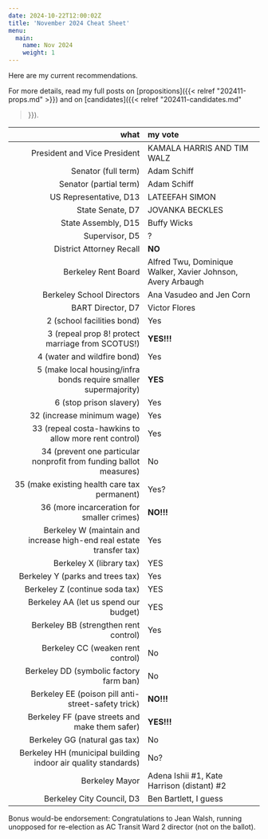 ```yaml
---
date: 2024-10-22T12:00:02Z
title: 'November 2024 Cheat Sheet'
menu:
  main:
    name: Nov 2024
    weight: 1
---
```


Here are my current recommendations.

For more details, read my full posts on [propositions]({{< relref
"202411-props.md" >}}) and on [candidates]({{< relref "202411-candidates.md"
>}}).


<!--more-->

what|my vote
--:|:-----
President and Vice President | KAMALA HARRIS AND TIM WALZ
Senator (full term) | Adam Schiff
Senator (partial term) | Adam Schiff
US Representative, D13 | LATEEFAH SIMON
State Senate, D7 | JOVANKA BECKLES
State Assembly, D15 | Buffy Wicks
Supervisor, D5 | ?
District Attorney Recall | **NO**
Berkeley Rent Board | Alfred Twu, Dominique Walker, Xavier Johnson, Avery Arbaugh
Berkeley School Directors | Ana Vasudeo and Jen Corn
BART Director, D7 | Victor Flores
2 (school facilities bond) | Yes
3 (repeal prop 8! protect marriage from SCOTUS!) | **YES!!!**
4 (water and wildfire bond) | Yes
5 (make local housing/infra bonds require smaller supermajority) | **YES**
6 (stop prison slavery) | Yes
32 (increase minimum wage) | Yes
33 (repeal costa-hawkins to allow more rent control) | Yes
34 (prevent one particular nonprofit from funding ballot measures) | No
35 (make existing health care tax permanent) | Yes?
36 (more incarceration for smaller crimes) | **NO!!!**
Berkeley W (maintain and increase high-end real estate transfer tax) | Yes
Berkeley X (library tax) | YES
Berkeley Y (parks and trees tax) | Yes
Berkeley Z (continue soda tax) | YES
Berkeley AA (let us spend our budget) | YES
Berkeley BB (strengthen rent control) | Yes
Berkeley CC (weaken rent control) | No
Berkeley DD (symbolic factory farm ban) | No
Berkeley EE (poison pill anti-street-safety trick) | **NO!!!**
Berkeley FF (pave streets and make them safer) | **YES!!!**
Berkeley GG (natural gas tax) | No
Berkeley HH (municipal building indoor air quality standards) | No?
Berkeley Mayor | Adena Ishii #1, Kate Harrison (distant) #2
Berkeley City Council, D3 | Ben Bartlett, I guess

Bonus would-be endorsement: Congratulations to Jean Walsh, running unopposed for re-election as AC Transit Ward 2 director (not on the ballot).
